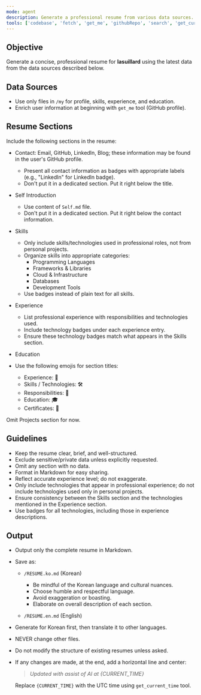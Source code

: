 ```yaml
---
mode: agent
description: Generate a professional resume from various data sources.
tools: ['codebase', 'fetch', 'get_me', 'githubRepo', 'search', 'get_current_time', 'editFiles']
---
```


## Objective

Generate a concise, professional resume for **lasuillard** using the latest data from the data sources described below.

## Data Sources

- Use only files in `/my` for profile, skills, experience, and education.
- Enrich user information at beginning with `get_me` tool (GitHub profile).

## Resume Sections

Include the following sections in the resume:

- Contact: Email, GitHub, LinkedIn, Blog; these information may be found in the user's GitHub profile.
  - Present all contact information as badges with appropriate labels (e.g., "LinkedIn" for LinkedIn badge).
  - Don't put it in a dedicated section. Put it right below the title.

- Self Introduction
  - Use content of `Self.md` file.
  - Don't put it in a dedicated section. Put it right below the contact information.

- Skills
  - Only include skills/technologies used in professional roles, not from personal projects.
  - Organize skills into appropriate categories:
    - Programming Languages
    - Frameworks & Libraries
    - Cloud & Infrastructure
    - Databases
    - Development Tools
  - Use badges instead of plain text for all skills.

- Experience
  - List professional experience with responsibilities and technologies used.
  - Include technology badges under each experience entry.
  - Ensure these technology badges match what appears in the Skills section.

- Education

- Use the following emojis for section titles:
  - Experience: 💼
  - Skills / Technologies: 🛠️
  - Responsibilities: 📝
  - Education: 🎓
  - Certificates: 📜

Omit Projects section for now.

## Guidelines

- Keep the resume clear, brief, and well-structured.
- Exclude sensitive/private data unless explicitly requested.
- Omit any section with no data.
- Format in Markdown for easy sharing.
- Reflect accurate experience level; do not exaggerate.
- Only include technologies that appear in professional experience; do not include technologies used only in personal projects.
- Ensure consistency between the Skills section and the technologies mentioned in the Experience section.
- Use badges for all technologies, including those in experience descriptions.

## Output

- Output only the complete resume in Markdown.
- Save as:
  - `/RESUME.ko.md` (Korean)
    - Be mindful of the Korean language and cultural nuances.
    - Choose humble and respectful language.
    - Avoid exaggeration or boasting.
    - Elaborate on overall description of each section.

  - `/RESUME.en.md` (English)

- Generate for Korean first, then translate it to other languages.
- NEVER change other files.
- Do not modify the structure of existing resumes unless asked.
- If any changes are made, at the end, add a horizontal line and center:

  > _Updated with assist of AI at {CURRENT_TIME}_

  Replace `{CURRENT_TIME}` with the UTC time using `get_current_time` tool.
